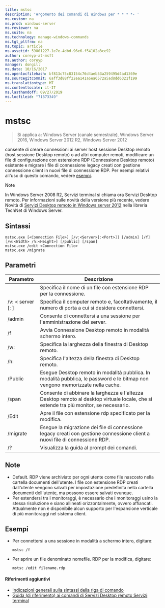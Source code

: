 ```yaml
---
title: mstsc
description: 'Argomento dei comandi di Windows per * * * *- '
ms.custom: na
ms.prod: windows-server
ms.reviewer: na
ms.suite: na
ms.technology: manage-windows-commands
ms.tgt_pltfrm: na
ms.topic: article
ms.assetid: 59801227-1e7e-4dbd-96e6-f54102a3ce92
author: coreyp-at-msft
ms.author: coreyp
manager: dongill
ms.date: 10/16/2017
ms.openlocfilehash: bf813c75c83154c76d4aeb53a259495d4ad1369e
ms.sourcegitcommit: 6aff3d88ff22ea141a6ea6572a5ad8dd6321f199
ms.translationtype: MT
ms.contentlocale: it-IT
ms.lasthandoff: 09/27/2019
ms.locfileid: "71373349"
---
```

# <a name="mstsc"></a>mstsc

>Si applica a: Windows Server (canale semestrale), Windows Server 2016, Windows Server 2012 R2, Windows Server 2012

consente di creare connessioni ai server host sessione Desktop remoto (host sessione Desktop remoto) o ad altri computer remoti, modificare un file di configurazione con estensione RDP (Connessione Desktop remoto) esistente e migrare i file di connessione legacy creati con gestione connessione client in nuovi file di connessione RDP.
Per esempi relativi all'uso di questo comando, vedere [esempi](#BKMK_examples).
> [!NOTE]
> In Windows Server 2008 R2, Servizi terminal si chiama ora Servizi Desktop remoto. Per informazioni sulle novità della versione più recente, vedere Novità di [Servizi Desktop remoto in Windows server 2012](https://technet.microsoft.com/library/hh831527) nella libreria TechNet di Windows Server.

## <a name="syntax"></a>Sintassi
```
mstsc.exe [<Connection File>] [/v:<Server>[:<Port>]] [/admin] [/f] [/w:<Width> /h:<Height>] [/public] [/span]
mstsc.exe /edit <Connection File>
mstsc.exe /migrate
```

## <a name="parameters"></a>Parametri

|        Parametro        |                                                         Descrizione                                                         |
|-------------------------|-----------------------------------------------------------------------------------------------------------------------------|
|    <Connection File>    |                                   Specifica il nome di un file con estensione RDP per la connessione.                                    |
|   /v: < server [: <Port>]   |                Specifica il computer remoto e, facoltativamente, il numero di porta a cui si desidera connettersi.                 |
|         /admin          |                                   Consente di connettersi a una sessione per l'amministrazione del server.                                   |
|           /f            |                                    Avvia Connessione Desktop remoto in modalità schermo intero.                                    |
|       /w: <Width>        |                                      Specifica la larghezza della finestra di Desktop remoto.                                      |
|       /h: <Height>       |                                     Specifica l'altezza della finestra di Desktop remoto.                                      |
|         /Public         |                  Esegue Desktop remoto in modalità pubblica. In modalità pubblica, le password e le bitmap non vengono memorizzate nella cache.                  |
|          /span          | Consente di abbinare la larghezza e l'altezza Desktop remoto al desktop virtuale locale, che si estende tra più monitor, se necessario. |
| /Edit <Connection File> |                                         Apre il file con estensione rdp specificato per la modifica.                                          |
|        /migrate         |       Esegue la migrazione dei file di connessione legacy creati con gestione connessione client a nuovi file di connessione RDP.       |
|           /?            |                                            Visualizza la guida al prompt dei comandi.                                             |

## <a name="remarks"></a>Note
-   Default. RDP viene archiviato per ogni utente come file nascosto nella cartella documenti dell'utente. I file con estensione RDP creati dall'utente vengono salvati per impostazione predefinita nella cartella documenti dell'utente, ma possono essere salvati ovunque.
-   Per estendersi tra i monitoraggi, è necessario che i monitoraggi usino la stessa risoluzione e siano allineati orizzontalmente, ovvero affiancati. Attualmente non è disponibile alcun supporto per l'espansione verticale di più monitoraggi nel sistema client.

## <a name="BKMK_examples"></a>Esempi
-   Per connettersi a una sessione in modalità a schermo intero, digitare:
    ```
    mstsc /f
    ```
-   Per aprire un file denominato nomefile. RDP per la modifica, digitare:
    ```
    mstsc /edit filename.rdp
    ```

#### <a name="additional-references"></a>Riferimenti aggiuntivi
-   [Indicazioni generali sulla sintassi della riga di comando](command-line-syntax-key.md)
-   [Guida &#40;di riferimento&#41; ai comandi di Servizi Desktop remoto Servizi terminal](remote-desktop-services-terminal-services-command-reference.md)
